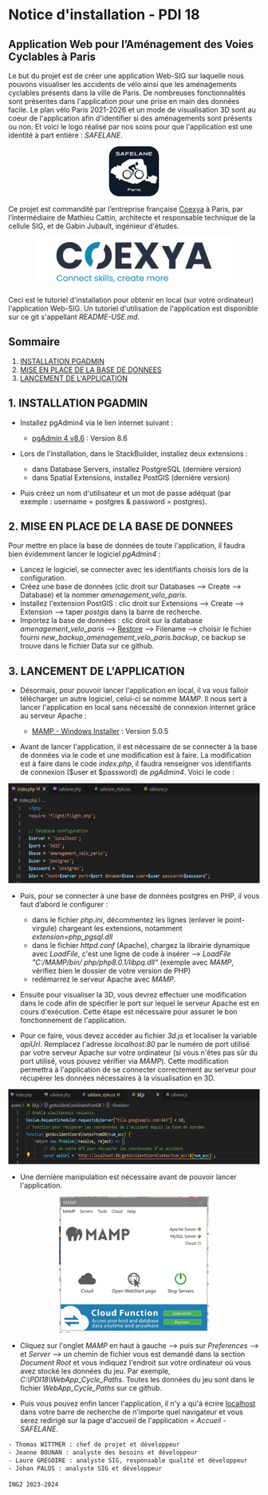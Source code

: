 # Notice d'installation - PDI 18
## Application Web pour l’Aménagement des Voies Cyclables à Paris

Le but du projet est de créer une application Web-SIG sur laquelle nous pouvons visualiser les accidents de vélo ainsi que les aménagements cyclables présents dans la ville de Paris. De nombreuses fonctionnalités sont présentes dans l'application pour une prise en main des données facile. Le plan vélo Paris 2021-2026 et un mode de visualisation 3D sont au coeur de l'application afin d'identifier si des aménagements sont présents ou non. Et voici le logo réalisé par nos soins pour que l'application est une identité à part entière : *SAFELANE*.

<p align="center">
  <img src="assets/images/logo/safelane_carre.png" width="100" height="auto" alt="Logo de l'application">
</p>

Ce projet est commandité par l’entreprise française [Coexya](https://www.coexya.eu/) à Paris, par l’intermédiaire de Mathieu Cattin, architecte et responsable technique de la cellule SIG, et de Gabin Jubault, ingénieur d'études.

<p align="center">
  <img src="assets/images/readme/Logo_Coexya.png" height="100" alt="Logo Coexya">
</p>

Ceci est le tutoriel d'installation pour obtenir en local (sur votre ordinateur) l'application Web-SIG. Un tutoriel d'utilisation de l'application est disponible sur ce git s'appellant *README-USE.md*.

## Sommaire
1. [INSTALLATION PGADMIN](#installation-pgadmin)
2. [MISE EN PLACE DE LA BASE DE DONNEES](#mise-en-place-des-donnees)
3. [LANCEMENT DE L'APPLICATION](#lancement-application)


## 1. INSTALLATION PGADMIN
- Installez pgAdmin4 via le lien internet suivant :
   * [pgAdmin 4 v8.6](https://www.pgadmin.org/download/pgadmin-4-windows/) : Version 8.6

- Lors de l'installation, dans le StackBuilder, installez deux extensions :
	- dans Database Servers, installez PostgreSQL (dernière version)
	- dans Spatial Extensions, installez PostGIS (dernière version)

- Puis créez un nom d'utilisateur et un mot de passe adéquat (par exemple : username = postgres & password = postgres).


## 2. MISE EN PLACE DE LA BASE DE DONNEES
Pour mettre en place la base de données de toute l'application, il faudra bien évidemment lancer le logiciel *pgAdmin4* :
- Lancez le logiciel, se connecter avec les identifiants choisis lors de la configuration.
- Créez une base de données (clic droit sur Databases --> Create --> Database) et la nommer *amenagement_velo_paris*.
- Installez l'extension PostGIS : clic droit sur Extensions --> Create --> Extension --> taper *postgis* dans la barre de recherche.
- Importez la base de données : clic droit sur la database *amenagement_velo_paris* --> [Restore](#restore) --> Filename --> choisir le fichier fourni *new_backup_amenagement_velo_paris.backup*, ce backup se trouve dans le fichier Data sur ce github.


## 3. LANCEMENT DE L'APPLICATION
- Désormais, pour pouvoir lancer l'application en local, il va vous falloir télécharger un autre logiciel, celui-ci se nomme *MAMP*. Il nous sert à lancer l'application en local sans nécessité de connexion internet grâce au serveur Apache :
   * [MAMP - Windows Installer](https://www.mamp.info/en/downloads/) : Version 5.0.5

- Avant de lancer l'application, il est nécessaire de se connecter à la base de données via le code et une modification est à faire. La modification est à faire dans le code *index.php*, il faudra renseigner vos identifiants de connexion ($user et $password) de *pgAdmin4*. Voici le code :

<p align="center">
  <img src="assets/images/readme/index_bdd.png" height="200"/>
</p>

- Puis, pour se connecter à une base de données postgres en PHP, il vous faut d’abord le configurer :
   - dans le fichier *php.ini*, décommentez les lignes (enlever le point-virgule) chargeant les extensions, notamment *extension=php_pgsql.dll*
   - dans le fichier *httpd.conf* (Apache), chargez la librairie dynamique avec *LoadFile*, c'est une ligne de code à insérer --> *LoadFile "C:/MAMP/bin/ php/php8.0.1/libpq.dll"* (exemple avec *MAMP*, vérifiez bien le dossier de votre version de PHP)
   - redémarrez le serveur Apache avec *MAMP*.

- Ensuite pour visualiser la 3D, vous devrez effectuer une modification dans le code afin de spécifier le port sur lequel le serveur Apache est en cours d'exécution. Cette étape est nécessaire pour assurer le bon fonctionnement de l'application. 

- Pour ce faire, vous devez accéder au fichier *3d.js* et localiser la variable *apiUrl*. Remplacez l'adresse *localhost:80* par le numéro de port utilisé par votre serveur Apache sur votre ordinateur (si vous n'êtes pas sûr du port utilisé, vous pouvez vérifier via *MAMP*). Cette modification permettra à l'application de se connecter correctement au serveur pour récupérer les données nécessaires à la visualisation en 3D.

<p align="center">
  <img src="assets/images/readme/apiurl.png" height="150"/>
</p>

- Une dernière manipulation est nécessaire avant de pouvoir lancer l'application.

<p align="center">
  <img src="assets/images/readme/mamp.jpg"/>
</p>

- Cliquez sur l'onglet *MAMP* en haut à gauche --> puis sur *Preferences* --> et *Server* --> un chemin de fichier vous est demandé dans la section *Document Root* et vous indiquez l'endroit sur votre ordinateur où vous avez stocké les données du jeu. Par exemple, *C:\PDI18\WebApp_Cycle_Paths*. Toutes les données du jeu sont dans le fichier *WebApp_Cycle_Paths* sur ce github.

- Puis vous pouvez enfin lancer l'application, il n'y a qu'à écrire [localhost](http://localhost/) dans votre barre de recherche de n'importe quel navigateur et vous serez redirigé sur la page d'accueil de l'application = *Accueil - SAFELANE*.

```
- Thomas WITTMER : chef de projet et développeur
- Jeanne BOUNAN : analyste des besoins et développeur
- Laure GREGOIRE : analyste SIG, responsable qualité et développeur
- Johan PALOS : analyste SIG et développeur

ING2 2023-2024
```
